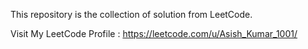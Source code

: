 This repository is the collection of solution from LeetCode.

Visit My LeetCode Profile : https://leetcode.com/u/Asish_Kumar_1001/

